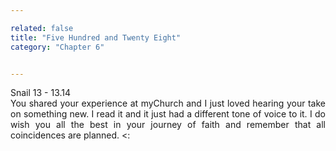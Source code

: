 ```yaml
---

related: false
title: "Five Hundred and Twenty Eight"
category: "Chapter 6"


---
```

<style>
body {
text-align: justify}
</style>

Snail 13 - 13.14
<br>
You shared your experience at myChurch and I just loved hearing your take on something new. I read it and it just had a different tone of voice to it. I do wish you all the best in your journey of faith and remember that all coincidences are planned. <:
